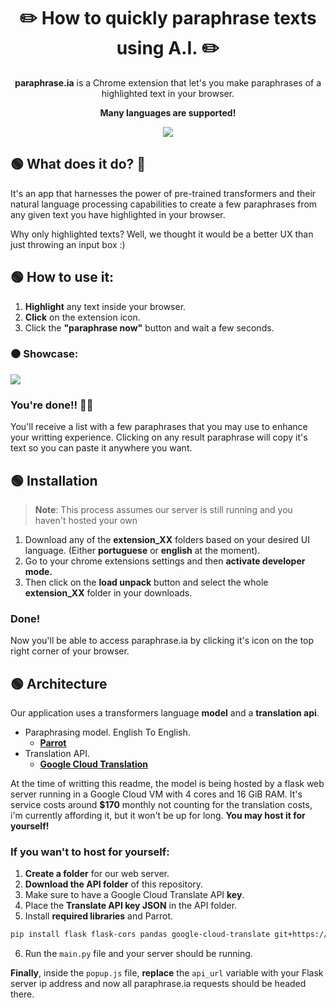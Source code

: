 <h1 align=center>✏️ How to quickly paraphrase texts using A.I. ✏️</h1>

<p align=center><strong>paraphrase.ia</strong> is a Chrome extension that let's you make paraphrases of a highlighted text in your browser.</p>
<p align=center><strong>Many languages are supported!</strong></p>

<p align=center>
    <img style="margin-inline: auto" src="https://raw.githubusercontent.com/gabriellst/paraphrase.ia/master/readme_assets/main_page.png" style="height: 500px;">
</p>

## 🟢 What does it do? 📝

It's an app that harnesses the power of pre-trained transformers and their natural language processing capabilities to create a few paraphrases from any given text you have highlighted in your browser.

Why only highlighted texts? Well, we thought it would be a better UX than just throwing an input box :)

## 🟢 How to use it:
1. **Highlight** any text inside your browser.
2. **Click** on the extension icon.
3. Click the **"paraphrase now"** button and wait a few seconds.

### ⚫ Showcase:

![](https://raw.githubusercontent.com/gabriellst/paraphrase.ia/master/readme_assets/how_to_border.gif)

### You're done!! 🎉🎉
You'll receive a list with a few paraphrases that you may use to enhance your writting experience.
Clicking on any result paraphrase will copy it's text so you can paste it anywhere you want.

## 🟢 Installation

> **Note**: This process assumes our server is still running and you haven't hosted your own

1. Download any of the **extension_XX** folders based on your desired UI language. (Either **portuguese** or **english** at the moment).
2. Go to your chrome extensions settings and then **activate developer mode.**
3. Then click on the **load unpack** button and select the whole **extension_XX** folder in your downloads.

### **Done!** 

Now you'll be able to access paraphrase.ia by clicking it's icon on the top right corner of your browser.

## 🟢 Architecture

Our application uses a transformers language **model** and a **translation api**.
- Paraphrasing model. English To English.
  - [<ins>**Parrot**</ins>](https://huggingface.co/prithivida/parrot_paraphraser_on_T5) 
- Translation API.
  - [<ins>**Google Cloud Translation**</ins>](https://cloud.google.com/translate) 
 
At the time of writting this readme, the model is being hosted by a flask web server running in a Google Cloud VM with 4 cores and 16 GiB RAM. It's service costs around **$170** monthly not counting for the translation costs, i'm currently affording it, but it won't be up for long. **You may host it for yourself!**

### If you wan't to host for yourself:

1. **Create a folder** for our web server.
2. **Download the API folder** of this repository.
3. Make sure to have a Google Cloud Translate API **key**.
4. Place the **Translate API key JSON** in the API folder.
5. Install **required libraries** and Parrot.
```html
pip install flask flask-cors pandas google-cloud-translate git+https://github.com/PrithivirajDamodaran/Parrot_Paraphraser.git
```
6. Run the ```main.py``` file and your server should be running.

**Finally**, inside the ```popup.js``` file, **replace** the ```api_url``` variable with your Flask server ip address and now all paraphrase.ia requests should be headed there.

